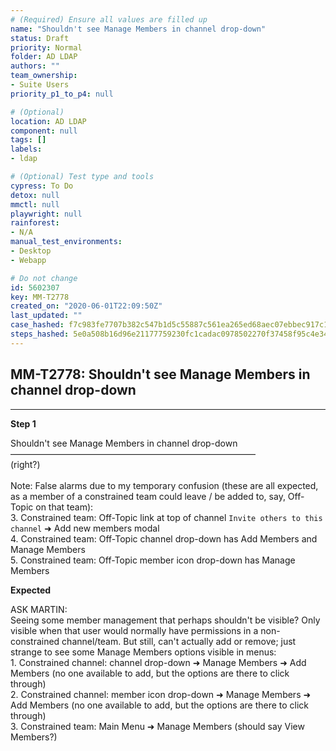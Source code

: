 ```yaml
---
# (Required) Ensure all values are filled up
name: "Shouldn't see Manage Members in channel drop-down"
status: Draft
priority: Normal
folder: AD LDAP
authors: ""
team_ownership: 
- Suite Users
priority_p1_to_p4: null

# (Optional)
location: AD LDAP
component: null
tags: []
labels: 
- ldap

# (Optional) Test type and tools
cypress: To Do
detox: null
mmctl: null
playwright: null
rainforest: 
- N/A
manual_test_environments: 
- Desktop
- Webapp

# Do not change
id: 5602307
key: MM-T2778
created_on: "2020-06-01T22:09:50Z"
last_updated: ""
case_hashed: f7c983fe7707b382c547b1d5c55887c561ea265ed68aec07ebbec917c18c99fddccd1892ad7116da3f0140d245003535
steps_hashed: 5e0a508b16d96e21177759230fc1cadac0978502270f37458f95c4e344ca9a43b6506dcb7e3d7fa3f87034d16ebc716e
---
```


<!-- (Auto-generated) Based on frontmatter's "key" and "name" -->

## MM-T2778: Shouldn't see Manage Members in channel drop-down

---

**Step 1**

Shouldn't see Manage Members in channel drop-down\
————————————————————————————\
(right?)\
\
Note: False alarms due to my temporary confusion (these are all expected, as a member of a constrained team could leave / be added to, say, Off-Topic on that team):\
3\. Constrained team: Off-Topic link at top of channel `Invite others to this channel` ➜ Add new members modal\
4\. Constrained team: Off-Topic channel drop-down has Add Members and Manage Members\
5\. Constrained team: Off-Topic member icon drop-down has Manage Members

**Expected**

ASK MARTIN:\
Seeing some member management that perhaps shouldn't be visible? Only visible when that user would normally have permissions in a non-constrained channel/team. But still, can't actually add or remove; just strange to see some Manage Members options visible in menus:\
1\. Constrained channel: channel drop-down ➜ Manage Members ➜ Add Members (no one available to add, but the options are there to click through)\
2\. Constrained channel: member icon drop-down ➜ Manage Members ➜ Add Members (no one available to add, but the options are there to click through)\
3\. Constrained team: Main Menu ➜ Manage Members (should say View Members?)
